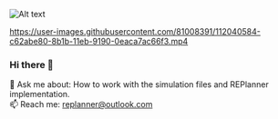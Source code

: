 ![Alt text](https://www.ul.com/sites/g/files/qbfpbp251/files/styles/hero_boxed_width/public/2019-05/Image18_Quadcopter-drone_Caban_022819-Hero-1000x715.jpg?itok=LTwfJHmz "Title")


https://user-images.githubusercontent.com/81008391/112040584-c62abe80-8b1b-11eb-9190-0eaca7ac66f3.mp4

### Hi there 👋

💬 Ask me about: How to work with the simulation files and REPlanner implementation. <br />
📫 Reach me: replanner@outlook.com

<!--
**REPlanner/replanner** is a ✨ _special_ ✨ repository because its `README.md` (this file) appears on your GitHub profile.

